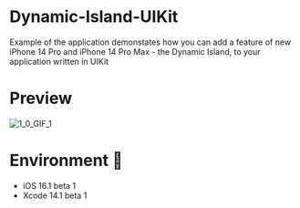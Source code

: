 # Dynamic-Island-UIKit
Example of the application demonstates how you can add a feature of new iPhone 14 Pro and iPhone 14 Pro Max - the Dynamic Island, to your application written in UIKit

# Preview
![1_0_GIF_1](https://user-images.githubusercontent.com/63758848/195162323-5f1e28f9-b113-42d6-8adf-f7580f6b8016.gif)

# Environment 🔨
- iOS 16.1 beta 1
- Xcode 14.1 beta 1
